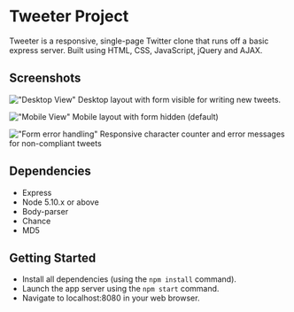 # Tweeter Project

Tweeter is a responsive, single-page Twitter clone that runs off a basic express server.
Built using HTML, CSS, JavaScript, jQuery and AJAX.

## Screenshots

!["Desktop View"]()
Desktop layout with form visible for writing new tweets.

!["Mobile View"]()
Mobile layout with form hidden (default)

!["Form error handling"]()
Responsive character counter and error messages for non-compliant tweets

## Dependencies

- Express
- Node 5.10.x or above
- Body-parser
- Chance
- MD5


## Getting Started

- Install all dependencies (using the `npm install` command).
- Launch the app server using the `npm start` command.
- Navigate to localhost:8080 in your web browser.

